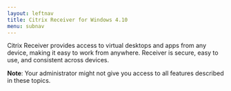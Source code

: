 ```yaml
---
layout: leftnav
title: Citrix Receiver for Windows 4.10
menu: subnav
---
```


Citrix Receiver provides access to virtual desktops and apps from any device, making it easy to work from anywhere. Receiver is secure, easy to use, and consistent across devices.

**Note**: Your administrator might not give you access to all features described in these topics.